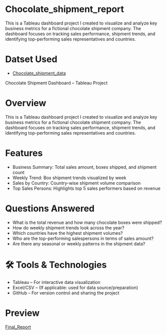 # Chocolate_shipment_report
This is a Tableau dashboard project I created to visualize and analyze key business metrics for a fictional chocolate shipment company. The dashboard focuses on tracking sales performance, shipment trends, and identifying top-performing sales representatives and countries.

# Datset Used 
- <a href ="https://github.com/Keerthirajsm07/Chocolate_shipment_report/blob/main/Sample-Data-choc.xlsx">Chocolate_shipment_data<a/>

Chocolate Shipment Dashboard – Tableau Project
# Overview
This is a Tableau dashboard project I created to visualize and analyze key business metrics for a fictional chocolate shipment company. The dashboard focuses on tracking sales performance, shipment trends, and identifying top-performing sales representatives and countries.

# Features
- Business Summary: Total sales amount, boxes shipped, and shipment count
- Weekly Trend: Box shipment trends visualized by week
- Sales by Country: Country-wise shipment volume comparison
- Top Sales Persons: Highlights top 5 sales performers based on revenue

# Questions Answered
- What is the total revenue and how many chocolate boxes were shipped?
- How do weekly shipment trends look across the year?
- Which countries have the highest shipment volumes?
- Who are the top-performing salespersons in terms of sales amount?
- Are there any seasonal or weekly patterns in the shipment data?

# 🛠 Tools & Technologies
- Tableau – For interactive data visualization
- Excel/CSV – (If applicable: used for data source/preparation)
- GitHub – For version control and sharing the project

# Preview
<a href ="https://github.com/Keerthirajsm07/Chocolate_shipment_report/blob/main/Screenshot%202025-07-24%20000643.png">Final_Report<a/>

